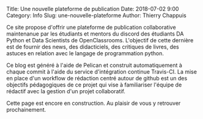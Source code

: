 Title: Une nouvelle plateforme de publication
Date: 2018-07-02 9:00
Category: Info
Slug: une-nouvelle-plateforme
Author: Thierry Chappuis

Ce site propose d'offrir une plateforme de publication collaborative maintenanue par les étudiants et mentors du discord des étudiants DA Python et Data Scientists de OpenClassrooms. L'objectif de cette dernière est de fournir des news, des didacticiels, des critiques de livres, des astuces en relation avec le langage de programmation python. 

Ce blog est généré à l'aide de Pelican et construit automatiquement à chaque commit à l'aide du service d'intégration continue Travis-CI. La mise en place d'un workflow de rédaction centré autour de github est un des objectifs pédagogiques de ce projet qui vise à familiariser l'équipe de rédactif avec la gestion d'un projet collaboratif.

Cette page est encore en construction. Au plaisir de vous y retrouver prochainement.
